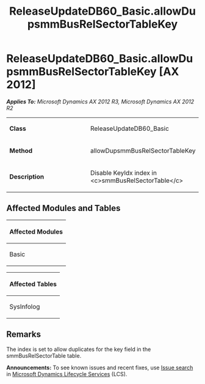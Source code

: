 ﻿---
title: ReleaseUpdateDB60_Basic.allowDupsmmBusRelSectorTableKey
TOCTitle: ReleaseUpdateDB60_Basic.allowDupsmmBusRelSectorTableKey
ms:assetid: a8806950-71f9-f458-1008-206cb9314867
ms:mtpsurl: https://msdn.microsoft.com/en-us/library/JJ686393(v=AX.60)
ms:contentKeyID: 49710349
ms.date: 05/18/2015
mtps_version: v=AX.60
---

# ReleaseUpdateDB60\_Basic.allowDupsmmBusRelSectorTableKey [AX 2012]


_**Applies To:** Microsoft Dynamics AX 2012 R3, Microsoft Dynamics AX 2012 R2_

<table>
<colgroup>
<col style="width: 50%" />
<col style="width: 50%" />
</colgroup>
<tbody>
<tr class="odd">
<td><p><strong>Class</strong></p></td>
<td><p>ReleaseUpdateDB60_Basic</p></td>
</tr>
<tr class="even">
<td><p><strong>Method</strong></p></td>
<td><p>allowDupsmmBusRelSectorTableKey</p></td>
</tr>
<tr class="odd">
<td><p><strong>Description</strong></p></td>
<td><p>Disable KeyIdx index in &lt;c&gt;smmBusRelSectorTable&lt;/c&gt;</p></td>
</tr>
</tbody>
</table>


## Affected Modules and Tables

<table>
<colgroup>
<col style="width: 100%" />
</colgroup>
<thead>
<tr class="header">
<th><p>Affected Modules</p></th>
</tr>
</thead>
<tbody>
<tr class="odd">
<td><p>Basic</p></td>
</tr>
</tbody>
</table>


<table>
<colgroup>
<col style="width: 100%" />
</colgroup>
<thead>
<tr class="header">
<th><p>Affected Tables</p></th>
</tr>
</thead>
<tbody>
<tr class="odd">
<td><p>SysInfolog</p></td>
</tr>
</tbody>
</table>


## Remarks

The index is set to allow duplicates for the key field in the smmBusRelSectorTable table.

  
**Announcements:** To see known issues and recent fixes, use [Issue search](http://go.microsoft.com/fwlink/?linkid=389258) in [Microsoft Dynamics Lifecycle Services](http://go.microsoft.com/fwlink/?linkid=306505) (LCS).

